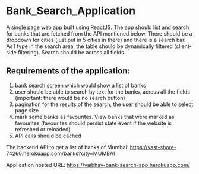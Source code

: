 # Bank_Search_Application
A single page web app built using ReactJS. The app should list and search for banks that are fetched from the API mentioned below. There should be a dropdown for cities (just put in 5 cities in there) and there is a search bar. As I type in the search area, the table should be dynamically filtered (client-side filtering). Search should be across all fields.

## Requirements of the application: 
1.	bank search screen which would show a list of banks
2.	user should be able to search by text for the banks, across all the fields (important: there would be no search button)
3.	pagination for the results of the search, the user should be able to select page size
4.	mark some banks as favourites. View banks that were marked as favourites (favourites should persist state event if the website is refreshed or reloaded)
5.	API calls should be cached

The backend API to get a list of banks of Mumbai: https://vast-shore-74260.herokuapp.com/banks?city=MUMBAI 

Application hosted URL: https://vaibhav-bank-search-app.herokuapp.com/
